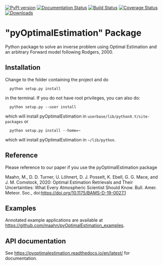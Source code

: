 [![PyPI version](https://badge.fury.io/py/pyOptimalEstimation.svg)](https://badge.fury.io/py/pyOptimalEstimation)
[![Documentation Status](https://readthedocs.org/projects/pyoptimalestimation/badge/?version=latest)](https://pyoptimalestimation.readthedocs.io/en/latest/?badge=latest)
[![Build Status](https://www.travis-ci.org/maahn/pyOptimalEstimation.svg?branch=master)](https://www.travis-ci.org/maahn/pyOptimalEstimation)
[![Coverage Status](https://coveralls.io/repos/github/maahn/pyOptimalEstimation/badge.svg?branch=master)](https://coveralls.io/github/maahn/pyOptimalEstimation?branch=master)
[![Downloads](https://pepy.tech/badge/pyoptimalestimation)](https://pepy.tech/project/pyoptimalestimation)

# "pyOptimalEstimation" Package

Python package to solve an inverse problem using Optimal Estimation
and an arbitrary Forward model following Rodgers, 2000.

## Installation

Change to the folder containing the project and do 
```
  python setup.py install
```
in the terminal. If you do not have root privileges, you can also do:
```
  python setup.py --user install
```
which will install pyOptimalEstimation in `userbase/lib/pythonX.Y/site-packages`
or
```
  python setup.py install --home=~
```
which will install pyOptimalEstimation in `~/lib/python`.

## Reference

Please reference to our paper if you use the pyOptimalEstimation package

Maahn, M., D. D. Turner, U. Löhnert, D. J. Posselt, K. Ebell, G. G. Mace, and J. M. Comstock, 2020: Optimal Estimation Retrievals and Their Uncertainties: What Every Atmospheric Scientist Should Know. Bull. Amer. Meteor. Soc., doi:https://doi.org/10.1175/BAMS-D-19-0027.1

## Examples

Annotated example applications are available at https://github.com/maahn/pyOptimalEstimation_examples.

## API documentation

See https://pyoptimalestimation.readthedocs.io/en/latest/ for documentation.

